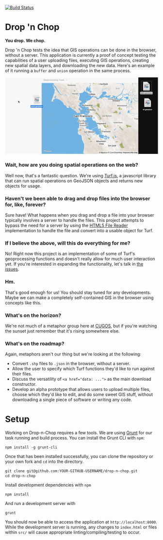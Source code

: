 [![Build Status](https://travis-ci.org/cugos/drop-n-chop.svg?branch=leaflet-plugin)](https://travis-ci.org/cugos/drop-n-chop)

# Drop 'n Chop

**You drop. We chop.**

Drop 'n Chop tests the idea that GIS operations can be done in the browser, without a server. This application is currently a proof of concept testing the capabilities of a user uploading files, executing GIS operations, creating new spatial data layers, and downloading the new data. Here's an example of it running a `buffer` and `union` operation in the same process.

![buffer union sf east!](assets/dropnchop_union.gif)

### Wait, how are you doing spatial operations on the web?

Well now, that's a fantastic question. We're using [Turf.js](https://github.com/Turfjs/turf), a javascript library that can run spatial operations on GeoJSON objects and returns new objects for usage.

### Haven't we been able to drag and drop files into the browser for, like, forever?

Sure have! What happens when you drag and drop a file into your browser typically involves a server to handle the files. This project attempts to bypass the need for a server by using the [HTML5 File Reader](https://developer.mozilla.org/en-US/docs/Web/API/FileReader) implementation to handle the file and convert into a usable object for Turf.

### If I believe the above, will this do everything for me?

No! Right now this project is an implementation of some of Turf's geoprocessing functions and doesn't really allow for much user interaction yet. If you're interested in expanding the functionality, let's talk in [the issues](https://github.com/cugos/drop-n-chop/issues).

### Hm.

That's good enough for us! You should stay tuned for any developments. Maybe we can make a completely self-contained GIS in the browser using concepts like this.

### What's on the horizon?

We're not much of a metaphor group here at [CUGOS](http://cugos.org/), but if you're watching the sunset just remember that it's rising somewhere else.

### What's on the roadmap?

Again, metaphors aren't our thing but we're looking at the following:

* Convert `.shp` files to `.json` in the browser, without a server.
* Allow the user to specify which Turf functions they'd like to run against their files.
* Discuss the versatility of `<a href="data: ...">` as the main download constructor.
* Develop an alpha prototype that allows users to upload multiple files, choose which they'd like to edit, and do some sweet GIS stuff, without downloading a single piece of software or writing any code.

# Setup

Working on Drop-n-Chop requires a few tools. We are using [Grunt](http://gruntjs.com/) for our task running and build process. You can install the Grunt CLI with `npm`:

```
npm install -g grunt-cli
```

Once that has been installed successfully, you can clone the repository or your own fork and `cd` into the directory.

```
git clone git@github.com:YOUR-GITHUB-USERNAME/drop-n-chop.git
cd drop-n-chop
```

Install development dependencies with `npm`

```
npm install
```

And run a development server with

```
grunt
```

You should now be able to access the application at `http://localhost:8000`. While the development server is running, any changes to `index.html` or files within `src/` will cause appropriate linting/compiling/testing to occur.
